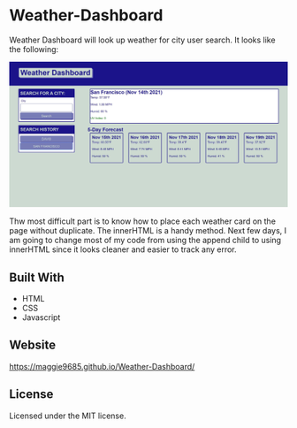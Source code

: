 # Weather-Dashboard

Weather Dashboard will look up weather for city user search. It looks like the following:

![Screenshot](assets/Capture.JPG)

Thw most difficult part is to know how to place each weather card on the page without duplicate. The innerHTML is a handy method. Next few days, I am going to change most of my code from using the append child to using innerHTML since it looks cleaner and easier to track any error. 


## Built With
* HTML
* CSS
* Javascript

## Website
https://maggie9685.github.io/Weather-Dashboard/

## License
Licensed under the MIT license.
